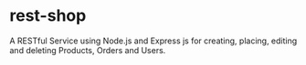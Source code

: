 # rest-shop
A RESTful Service using Node.js and Express js for creating, placing, editing and deleting Products, Orders and Users.

